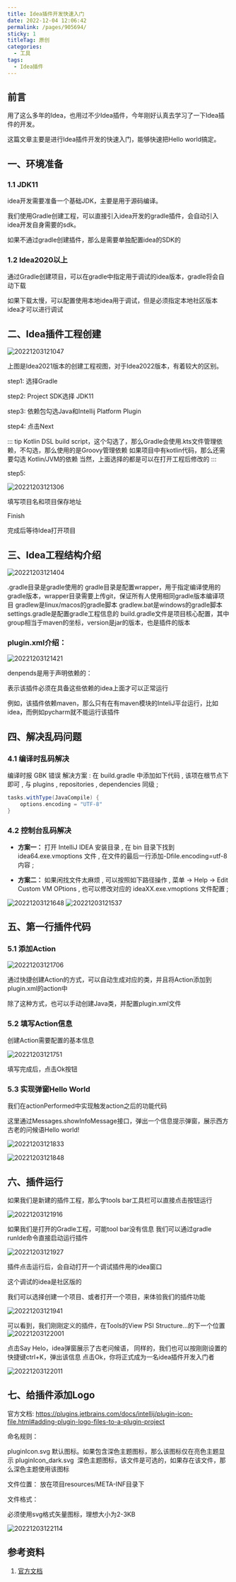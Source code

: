 ```yaml
---
title: Idea插件开发快速入门
date: 2022-12-04 12:06:42
permalink: /pages/905694/
sticky: 1
titleTag: 原创
categories:
  - 工具
tags:
  - Idea插件
---
```


## 前言

用了这么多年的Idea，也用过不少Idea插件，今年刚好认真去学习了一下Idea插件的开发。

这篇文章主要是进行Idea插件开发的快速入门，能够快速把Hello world搞定。

<!-- more -->

## 一、环境准备

### 1.1 JDK11
idea开发需要准备一个基础JDK，主要是用于源码编译。

我们使用Gradle创建工程，可以直接引入idea开发的gradle插件，会自动引入idea开发自身需要的sdk。

如果不通过gradle创建插件，那么是需要单独配置idea的SDK的

### 1.2 Idea2020以上

通过Gradle创建项目，可以在gradle中指定用于调试的idea版本，gradle将会自动下载

如果下载太慢，可以配置使用本地idea用于调试，但是必须指定本地社区版本idea才可以进行调试

## 二、Idea插件工程创建


![20221203121047](http://picqq.oss-cn-shenzhen.aliyuncs.com//pic/md/20221203121047.png)

上图是Idea2021版本的创建工程视图，对于Idea2022版本，有着较大的区别。


step1: 
选择Gradle

step2: 
Project SDK选择 JDK11

step3:
依赖包勾选Java和Intellij Platform Plugin

step4:
点击Next

::: tip
Kotlin DSL build script，这个勾选了，那么Gradle会使用.kts文件管理依赖，不勾选，那么使用的是Groovy管理依赖
如果项目中有kotlin代码，那么还需要勾选 Kotlin/JVM的依赖
当然，上面选择的都是可以在打开工程后修改的
:::

step5:

![20221203121306](http://picqq.oss-cn-shenzhen.aliyuncs.com//pic/md/20221203121306.png)

填写项目名和项目保存地址

Finish

完成后等待Idea打开项目

## 三、Idea工程结构介绍

![20221203121404](http://picqq.oss-cn-shenzhen.aliyuncs.com//pic/md/20221203121404.png)

.gradle目录是gradle使用的
gradle目录是配置wrapper，用于指定编译使用的gradle版本，wrapper目录需要上传git，保证所有人使用相同gradle版本编译项目
gradlew是linux/macos的gradle脚本
gradlew.bat是windows的gradle脚本
settings.gradle是配置gradle工程信息的
build.gradle文件是项目核心配置，其中group相当于maven的坐标，version是jar的版本，也是插件的版本


### plugin.xml介绍：

![20221203121421](http://picqq.oss-cn-shenzhen.aliyuncs.com//pic/md/20221203121421.png)

denpends是用于声明依赖的：

表示该插件必须在具备这些依赖的idea上面才可以正常运行

例如，该插件依赖maven，那么只有在有maven模块的InteliJ平台运行，比如idea，而例如pycharm就不能运行该插件

## 四、解决乱码问题

### 4.1 编译时乱码解决

​编译时报 GBK 错误 解决方案 : 在 build.gradle 中添加如下代码 , 该项在根节点下即可 , 与 plugins , repositories , dependencies 同级 ;

```groovy
tasks.withType(JavaCompile) {
    options.encoding = "UTF-8"
}

```

### 4.2 控制台乱码解决

- **方案一：** ​打开 IntelliJ IDEA 安装目录 , 在 bin 目录下找到 ​​idea64.exe.vmoptions​​ 文件 , 在文件的最后一行添加 ​​-Dfile.encoding=utf-8​​ 内容 ;

- **方案二：** 如果闲找文件太麻烦 , 可以按照如下路径操作 , 菜单 -> Help -> Edit Custom VM OPtions , 也可以修改对应的 ideaXX.exe.vmoptions 文件配置 ;

![20221203121648](http://picqq.oss-cn-shenzhen.aliyuncs.com//pic/md/20221203121648.png)
![20221203121537](http://picqq.oss-cn-shenzhen.aliyuncs.com//pic/md/20221203121537.png)

## 五、第一行插件代码

### 5.1 添加Action
![20221203121706](http://picqq.oss-cn-shenzhen.aliyuncs.com//pic/md/20221203121706.png)

通过快捷创建Action的方式，可以自动生成对应的类，并且将Action添加到plugin.xml的action中

除了这种方式，也可以手动创建Java类，并配置plugin.xml文件

### 5.2 填写Action信息

创建Action需要配置的基本信息

![20221203121751](http://picqq.oss-cn-shenzhen.aliyuncs.com//pic/md/20221203121751.png)

填写完成后，点击Ok按钮

### 5.3 实现弹窗Hello World

我们在actionPerformed中实现触发action之后的功能代码

这里通过Messages.showInfoMessage接口，弹出一个信息提示弹窗，展示西方古老的问候语Hello world!

![20221203121833](http://picqq.oss-cn-shenzhen.aliyuncs.com//pic/md/20221203121833.png)

![20221203121848](http://picqq.oss-cn-shenzhen.aliyuncs.com//pic/md/20221203121848.png)

## 六、插件运行

如果我们是新建的插件工程，那么字tools bar工具栏可以直接点击按钮运行

![20221203121916](http://picqq.oss-cn-shenzhen.aliyuncs.com//pic/md/20221203121916.png)


如果我们是打开的Gradle工程，可能tool bar没有信息
我们可以通过gradle runIde命令直接启动运行插件

![20221203121927](http://picqq.oss-cn-shenzhen.aliyuncs.com//pic/md/20221203121927.png)


插件点击运行后，会自动打开一个调试插件用的idea窗口

这个调试的idea是社区版的

我们可以选择创建一个项目、或者打开一个项目，来体验我们的插件功能

![20221203121941](http://picqq.oss-cn-shenzhen.aliyuncs.com//pic/md/20221203121941.png)


可以看到，我们刚刚定义的插件，在Tools的View PSI Structure…的下一个位置
![20221203122001](http://picqq.oss-cn-shenzhen.aliyuncs.com//pic/md/20221203122001.png)

点击Say Helo，idea弹窗展示了古老问候语，
同样的，我们也可以按刚刚设置的快捷键ctrl+K，弹出该信息
点击Ok，你将正式成为一名idea插件开发入门者

![20221203122011](http://picqq.oss-cn-shenzhen.aliyuncs.com//pic/md/20221203122011.png)

## 七、给插件添加Logo

官方文档: https://plugins.jetbrains.com/docs/intellij/plugin-icon-file.html#adding-plugin-logo-files-to-a-plugin-project


命名规则：

pluginIcon.svg  默认图标。如果包含深色主题图标，那么该图标仅在亮色主题显示
pluginIcon_dark.svg  深色主题图标，该文件是可选的，如果存在该文件，那么深色主题使用该图标


文件位置：
放在项目resources/META-INF目录下


文件格式：

必须使用svg格式矢量图标，理想大小为2-3KB

![20221203122114](http://picqq.oss-cn-shenzhen.aliyuncs.com//pic/md/20221203122114.png)


## 参考资料

1. [官方文档](https://plugins.jetbrains.com/docs/intellij/)